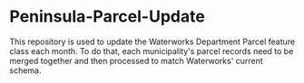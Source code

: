 # Peninsula-Parcel-Update
This repository is used to update the Waterworks Department Parcel feature class each month. To do that, each municipality's parcel records need to be merged together and then processed to match Waterworks' current schema.
